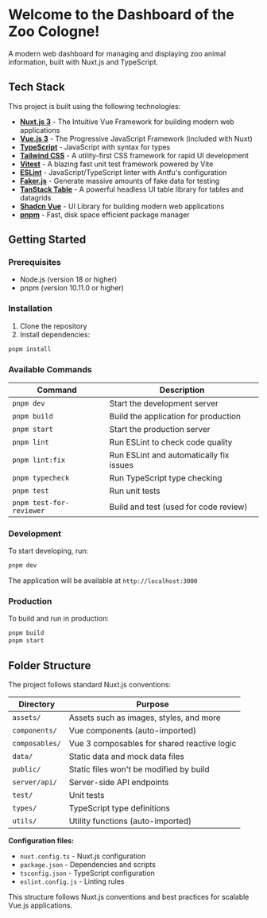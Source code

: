 # Welcome to the Dashboard of the Zoo Cologne!

A modern web dashboard for managing and displaying zoo animal information, built with Nuxt.js and TypeScript.

## Tech Stack

This project is built using the following technologies:

- **[Nuxt.js 3](https://nuxt.com/)** - The Intuitive Vue Framework for building modern web applications
- **[Vue.js 3](https://vuejs.org/)** - The Progressive JavaScript Framework (included with Nuxt)
- **[TypeScript](https://www.typescriptlang.org/)** - JavaScript with syntax for types
- **[Tailwind CSS](https://tailwindcss.com/)** - A utility-first CSS framework for rapid UI development
- **[Vitest](https://vitest.dev/)** - A blazing fast unit test framework powered by Vite
- **[ESLint](https://eslint.org/)** - JavaScript/TypeScript linter with Antfu's configuration
- **[Faker.js](https://fakerjs.dev/)** - Generate massive amounts of fake data for testing
- **[TanStack Table](https://tanstack.com/table/v8)** - A powerful headless UI table library for tables and datagrids
- **[Shadcn Vue](https://shadcn-vue.com/)** - UI Library for building modern web applications
- **[pnpm](https://pnpm.io/)** - Fast, disk space efficient package manager

## Getting Started

### Prerequisites

- Node.js (version 18 or higher)
- pnpm (version 10.11.0 or higher)

### Installation

1. Clone the repository
2. Install dependencies:

```bash
pnpm install
```

### Available Commands

| Command                  | Description                             |
| ------------------------ | --------------------------------------- |
| `pnpm dev`               | Start the development server            |
| `pnpm build`             | Build the application for production    |
| `pnpm start`             | Start the production server             |
| `pnpm lint`              | Run ESLint to check code quality        |
| `pnpm lint:fix`          | Run ESLint and automatically fix issues |
| `pnpm typecheck`         | Run TypeScript type checking            |
| `pnpm test`              | Run unit tests                          |
| `pnpm test-for-reviewer` | Build and test (used for code review)   |

### Development

To start developing, run:

```bash
pnpm dev
```

The application will be available at `http://localhost:3000`

### Production

To build and run in production:

```bash
pnpm build
pnpm start
```

## Folder Structure

The project follows standard Nuxt.js conventions:

| Directory      | Purpose                                     |
| -------------- | ------------------------------------------- |
| `assets/`      | Assets such as images, styles, and more     |
| `components/`  | Vue components (auto-imported)              |
| `composables/` | Vue 3 composables for shared reactive logic |
| `data/`        | Static data and mock data files             |
| `public/`      | Static files won't be modified by build     |
| `server/api/`  | Server-side API endpoints                   |
| `test/`        | Unit tests                                  |
| `types/`       | TypeScript type definitions                 |
| `utils/`       | Utility functions (auto-imported)           |

**Configuration files:**

- `nuxt.config.ts` - Nuxt.js configuration
- `package.json` - Dependencies and scripts
- `tsconfig.json` - TypeScript configuration
- `eslint.config.js` - Linting rules

This structure follows Nuxt.js conventions and best practices for scalable Vue.js applications.
